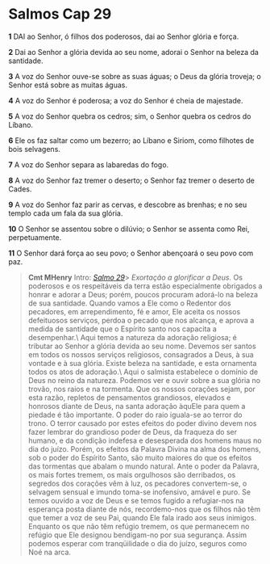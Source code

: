 # Salmos Cap 29

**1** 	DAI ao Senhor, ó filhos dos poderosos, dai ao Senhor glória e força.

**2** 	Dai ao Senhor a glória devida ao seu nome, adorai o Senhor na beleza da santidade.

**3** 	A voz do Senhor ouve-se sobre as suas águas; o Deus da glória troveja; o Senhor está sobre as muitas águas.

**4** 	A voz do Senhor é poderosa; a voz do Senhor é cheia de majestade.

**5** 	A voz do Senhor quebra os cedros; sim, o Senhor quebra os cedros do Líbano.

**6** 	Ele os faz saltar como um bezerro; ao Líbano e Siriom, como filhotes de bois selvagens.

**7** 	A voz do Senhor separa as labaredas do fogo.

**8** 	A voz do Senhor faz tremer o deserto; o Senhor faz tremer o deserto de Cades.

**9** 	A voz do Senhor faz parir as cervas, e descobre as brenhas; e no seu templo cada um fala da sua glória.

**10** 	O Senhor se assentou sobre o dilúvio; o Senhor se assenta como Rei, perpetuamente.

**11** 	O Senhor dará força ao seu povo; o Senhor abençoará o seu povo com paz.


> **Cmt MHenry** Intro: *[Salmo 29](../19A-Sl/29.md#0)*> *Exortação a glorificar a Deus.* Os poderosos e os respeitáveis da terra estão especialmente obrigados a honrar e adorar a Deus; porém, poucos procuram adorá-lo na beleza de sua santidade. Quando vamos a Ele como o Redentor dos pecadores, em arrependimento, fé e amor, Ele aceita os nossos defeituosos serviços, perdoa o pecado que nos alcança, e aprova a medida de santidade que o Espírito santo nos capacita a desempenhar.\ Aqui temos a natureza da adoração religiosa; é tributar ao Senhor a glória devida ao seu nome. Devemos ser santos em todos os nossos serviços religiosos, consagrados a Deus, à sua vontade e à sua glória. Existe beleza na santidade, e esta ornamenta todos os atos de adoração.\ Aqui o salmista estabelece o domínio de Deus no reino da natureza. Podemos ver e ouvir sobre a sua glória no trovão, nos raios e na tormenta. Que os nossos corações sejam, por esta razão, repletos de pensamentos grandiosos, elevados e honrosos diante de Deus, na santa adoração àquEle para quem a piedade é tão importante. O poder do raio iguala-se ao terror do trono. O terror causado por estes efeitos do poder divino devem nos fazer lembrar do grandioso poder de Deus, da fraqueza do ser humano, e da condição indefesa e desesperada dos homens maus no dia do juízo. Porém, os efeitos da Palavra Divina na alma dos homens, sob o poder do Espírito Santo, são muito maiores do que os efeitos das tormentas que abalam o mundo natural. Ante o poder da Palavra, os mais fortes tremem, os mais orgulhosos são derribados, os segredos dos corações vêm à luz, os pecadores convertem-se, o selvagem sensual e imundo toma-se inofensivo, amável e puro. Se temos ouvido a voz de Deus e se temos fugido a refugiar-nos na esperança posta diante de nós, recordemo-nos que os filhos não têm que temer a voz de seu Pai, quando Ele fala irado aos seus inimigos. Enquanto os que não têm refúgio tremem, os que permanecem no refúgio que Ele designou bendigam-no por sua segurança. Assim podemos esperar com tranqüilidade o dia do juízo, seguros como Noé na arca.